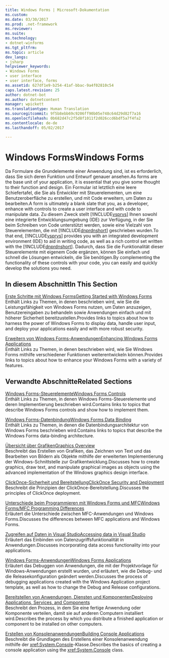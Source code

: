 ```yaml
---
title: Windows Forms | Microsoft-Dokumentation
ms.custom: 
ms.date: 03/30/2017
ms.prod: .net-framework
ms.reviewer: 
ms.suite: 
ms.technology:
- dotnet-winforms
ms.tgt_pltfrm: 
ms.topic: article
dev_langs:
- jsharp
helpviewer_keywords:
- Windows Forms
- user interface
- user interface, forms
ms.assetid: 627df1e9-b254-41af-bbac-9a4f02810c54
caps.latest.revision: 25
author: dotnet-bot
ms.author: dotnetcontent
manager: wpickett
ms.translationtype: Human Translation
ms.sourcegitcommit: 9f5b8ebb69c9206ff90b05e748c64d29d82f7a16
ms.openlocfilehash: 0b682d47c2f5d8f1011f2d026ccd6bdf5a7f4fa2
ms.contentlocale: de-de
ms.lasthandoff: 05/02/2017

---
```

# <a name="windows-forms"></a><span data-ttu-id="3b3a3-102">Windows Forms</span><span class="sxs-lookup"><span data-stu-id="3b3a3-102">Windows Forms</span></span>
<span data-ttu-id="3b3a3-103">Da Formulare die Grundelemente einer Anwendung sind, ist es erforderlich, dass Sie sich deren Funktion und Entwurf genauer ansehen.</span><span class="sxs-lookup"><span data-stu-id="3b3a3-103">As forms are the base unit of your application, it is essential that you give some thought to their function and design.</span></span> <span data-ttu-id="3b3a3-104">Ein Formular ist letztlich eine leere Schiefertafel, die Sie als Entwickler mit Steuerelementen, um eine Benutzeroberfläche zu erstellen, und mit Code erweitern, um Daten zu bearbeiten.</span><span class="sxs-lookup"><span data-stu-id="3b3a3-104">A form is ultimately a blank slate that you, as a developer, enhance with controls to create a user interface and with code to manipulate data.</span></span> <span data-ttu-id="3b3a3-105">Zu diesem Zweck stellt [!INCLUDE[vsprvs](../../../includes/vsprvs-md.md)] Ihnen sowohl eine integrierte Entwicklungsumgebung (IDE) zur Verfügung, in der Sie beim Schreiben von Code unterstützt werden, sowie eine Vielzahl von Steuerelementen, die mit [!INCLUDE[dnprdnshort](../../../includes/dnprdnshort-md.md)] geschrieben wurden.</span><span class="sxs-lookup"><span data-stu-id="3b3a3-105">To that end, [!INCLUDE[vsprvs](../../../includes/vsprvs-md.md)] provides you with an integrated development environment (IDE) to aid in writing code, as well as a rich control set written with the [!INCLUDE[dnprdnshort](../../../includes/dnprdnshort-md.md)].</span></span> <span data-ttu-id="3b3a3-106">Dadurch, dass Sie die Funktionalität dieser Steuerelemente mit eigenem Code ergänzen, können Sie einfach und schnell die Lösungen entwickeln, die Sie benötigen.</span><span class="sxs-lookup"><span data-stu-id="3b3a3-106">By complementing the functionality of these controls with your code, you can easily and quickly develop the solutions you need.</span></span>  
  
## <a name="in-this-section"></a><span data-ttu-id="3b3a3-107">In diesem Abschnitt</span><span class="sxs-lookup"><span data-stu-id="3b3a3-107">In This Section</span></span>  
 [<span data-ttu-id="3b3a3-108">Erste Schritte mit Windows Forms</span><span class="sxs-lookup"><span data-stu-id="3b3a3-108">Getting Started with Windows Forms</span></span>](../../../docs/framework/winforms/getting-started-with-windows-forms.md)  
 <span data-ttu-id="3b3a3-109">Enthält Links zu Themen, in denen beschrieben wird, wie Sie die Leistungsfähigkeit von Windows Forms nutzen, um Daten anzuzeigen, Benutzereingaben zu behandeln sowie Anwendungen einfach und mit höherer Sicherheit bereitzustellen.</span><span class="sxs-lookup"><span data-stu-id="3b3a3-109">Provides links to topics about how to harness the power of Windows Forms to display data, handle user input, and deploy your applications easily and with more robust security.</span></span>  
  
 [<span data-ttu-id="3b3a3-110">Erweitern von Windows Forms-Anwendungen</span><span class="sxs-lookup"><span data-stu-id="3b3a3-110">Enhancing Windows Forms Applications</span></span>](../../../docs/framework/winforms/advanced/index.md)  
 <span data-ttu-id="3b3a3-111">Enthält Links zu Themen, in denen beschrieben wird, wie Sie Windows Forms mithilfe verschiedener Funktionen weiterentwickeln können.</span><span class="sxs-lookup"><span data-stu-id="3b3a3-111">Provides links to topics about how to enhance your Windows Forms with a variety of features.</span></span>  
  
## <a name="related-sections"></a><span data-ttu-id="3b3a3-112">Verwandte Abschnitte</span><span class="sxs-lookup"><span data-stu-id="3b3a3-112">Related Sections</span></span>  
 [<span data-ttu-id="3b3a3-113">Windows Forms-Steuerelemente</span><span class="sxs-lookup"><span data-stu-id="3b3a3-113">Windows Forms Controls</span></span>](../../../docs/framework/winforms/controls/index.md)  
 <span data-ttu-id="3b3a3-114">Enthält Links zu Themen, in denen Windows Forms-Steuerelemente und deren Implementierung beschrieben wird.</span><span class="sxs-lookup"><span data-stu-id="3b3a3-114">Contains links to topics that describe Windows Forms controls and show how to implement them.</span></span>  
  
 [<span data-ttu-id="3b3a3-115">Windows Forms-Datenbindung</span><span class="sxs-lookup"><span data-stu-id="3b3a3-115">Windows Forms Data Binding</span></span>](../../../docs/framework/winforms/windows-forms-data-binding.md)  
 <span data-ttu-id="3b3a3-116">Enthält Links zu Themen, in denen die Datenbindungsarchitektur von Windows Forms beschrieben wird.</span><span class="sxs-lookup"><span data-stu-id="3b3a3-116">Contains links to topics that describe the Windows Forms data-binding architecture.</span></span>  
  
 [<span data-ttu-id="3b3a3-117">Übersicht über Grafiken</span><span class="sxs-lookup"><span data-stu-id="3b3a3-117">Graphics Overview</span></span>](../../../docs/framework/winforms/advanced/graphics-overview-windows-forms.md)  
 <span data-ttu-id="3b3a3-118">Beschreibt das Erstellen von Grafiken, das Zeichnen von Text und das Bearbeiten von Bildern als Objekte mithilfe der erweiterten Implementierung der Windows-Schnittstelle zur Grafikentwicklung.</span><span class="sxs-lookup"><span data-stu-id="3b3a3-118">Discusses how to create graphics, draw text, and manipulate graphical images as objects using the advanced implementation of the Windows graphics design interface.</span></span>  
  
 [<span data-ttu-id="3b3a3-119">ClickOnce-Sicherheit und Bereitstellung</span><span class="sxs-lookup"><span data-stu-id="3b3a3-119">ClickOnce Security and Deployment</span></span>](http://msdn.microsoft.com/library/abab6d34-c3c2-45c1-a8b6-43c7d3131e7a)  
 <span data-ttu-id="3b3a3-120">Beschreibt die Prinzipien der ClickOnce-Bereitstellung.</span><span class="sxs-lookup"><span data-stu-id="3b3a3-120">Discusses the principles of ClickOnce deployment.</span></span>  
  
 [<span data-ttu-id="3b3a3-121">Unterschiede beim Programmieren mit Windows Forms und MFC</span><span class="sxs-lookup"><span data-stu-id="3b3a3-121">Windows Forms/MFC Programming Differences</span></span>](http://msdn.microsoft.com/library/f3bfcf45-cfd4-45a4-8cde-5f4dbb18ee51)  
 <span data-ttu-id="3b3a3-122">Erläutert die Unterschiede zwischen MFC-Anwendungen und Windows Forms.</span><span class="sxs-lookup"><span data-stu-id="3b3a3-122">Discusses the differences between MFC applications and Windows Forms.</span></span>  
  
 [<span data-ttu-id="3b3a3-123">Zugreifen auf Daten in Visual Studio</span><span class="sxs-lookup"><span data-stu-id="3b3a3-123">Accessing data in Visual Studio</span></span>](http://msdn.microsoft.com/library/9812a6d5-23d2-4427-8b98-70a2abfec3bc)  
 <span data-ttu-id="3b3a3-124">Erläutert das Einbinden von Datenzugriffsfunktionalität in Anwendungen.</span><span class="sxs-lookup"><span data-stu-id="3b3a3-124">Discusses incorporating data access functionality into your applications.</span></span>  
  
 [<span data-ttu-id="3b3a3-125">Windows Forms-Anwendungen</span><span class="sxs-lookup"><span data-stu-id="3b3a3-125">Windows Forms Applications</span></span>](http://msdn.microsoft.com/library/7092ee7f-8378-4def-aef8-1695bd97cf14)  
 <span data-ttu-id="3b3a3-126">Erläutert das Debuggen von Anwendungen, die mit der Projektvorlage für Windows-Anwendungen erstellt wurden, und erläutert, wie die Debug- und die Releasekonfiguration geändert werden.</span><span class="sxs-lookup"><span data-stu-id="3b3a3-126">Discusses the process of debugging applications created with the Windows Application project template, as well as how to change the Debug and Release configurations.</span></span>  
  
 [<span data-ttu-id="3b3a3-127">Bereitstellen von Anwendungen, Diensten und Komponenten</span><span class="sxs-lookup"><span data-stu-id="3b3a3-127">Deploying Applications, Services, and Components</span></span>](https://msdn.microsoft.com/library/wtzawcsz)  
 <span data-ttu-id="3b3a3-128">Beschreibt den Prozess, in dem Sie eine fertige Anwendung oder Komponente verteilen, damit sie auf anderen Computern installiert wird.</span><span class="sxs-lookup"><span data-stu-id="3b3a3-128">Describes the process by which you distribute a finished application or component to be installed on other computers.</span></span>  
  
 [<span data-ttu-id="3b3a3-129">Erstellen von Konsolenanwendungen</span><span class="sxs-lookup"><span data-stu-id="3b3a3-129">Building Console Applications</span></span>](../../../docs/standard/building-console-apps.md)  
 <span data-ttu-id="3b3a3-130">Beschreibt die Grundlagen des Erstellens einer Konsolenanwendung mithilfe der <xref:System.Console>-Klasse.</span><span class="sxs-lookup"><span data-stu-id="3b3a3-130">Describes the basics of creating a console application using the <xref:System.Console> class.</span></span>
